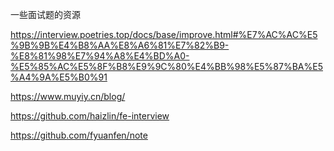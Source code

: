 
一些面试题的资源

https://interview.poetries.top/docs/base/improve.html#%E7%AC%AC%E5%9B%9B%E4%B8%AA%E8%A6%81%E7%82%B9-%E8%81%98%E7%94%A8%E4%BD%A0-%E5%85%AC%E5%8F%B8%E9%9C%80%E4%BB%98%E5%87%BA%E5%A4%9A%E5%B0%91

https://www.muyiy.cn/blog/

https://github.com/haizlin/fe-interview

https://github.com/fyuanfen/note